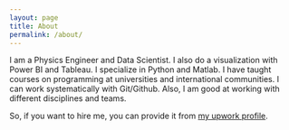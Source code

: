 ```yaml
---
layout: page
title: About
permalink: /about/
---
```

   I am a Physics Engineer and Data Scientist. I also do a visualization with Power BI and Tableau. I specialize in Python and Matlab. I have taught courses on programming at universities and international communities. I can work systematically with Git/Github. Also, I am good at working with different disciplines and teams.

So, if you want to hire me, you can provide it from [my upwork profile](https://www.upwork.com/freelancers/~01550e7089fbce960f).

